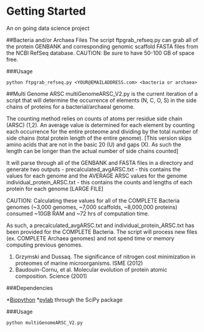 Getting Started
===============

An on going data science project

##Bacteria and/or Archaea Files
The script ftpgrab_refseq.py can grab all of the protein GENBANK and corresponding genomic scaffold FASTA files from the NCBI RefSeq database. CAUTION: Be sure to have 50-100 GB of space free.

###Usage
```
python ftpgrab_refseq.py <YOUR@EMAILADDRESS.com> <bacteria or archaea>
```

##Multi Genome ARSC
multiGenomeARSC_V2.py is the current iteration of a script that will determine the occurrence of elements (N, C, O, S) in the side chains of proteins for a bacterial/archaeal genome.

The counting method relies on counts of atoms per residue side chain (ARSC) (1,2). An average value is determined for each element by counting each occurrence for the entire proteome and dividing by the total number of side chains (total protein length of the entire genome). [This version skips amino acids that are not in the basic 20 (U) and gaps (X). As such the length can be longer than the actual number of side chains counted]

It will parse through all of the GENBANK and FASTA files in a directory and generate two outputs - 
precalculated_avgARSC.txt - this contains the values for each genome and the AVERAGE ARSC values for the genome
individual_protein_ARSC.txt - this contains the counts and lengths of each protein for each genome [LARGE FILE]

CAUTION: Calculating these values for all of the COMPLETE Bacteria genomes (~3,000 genomes, ~7,000 scaffolds, ~8,000,000 proteins) consumed ~10GB RAM and ~72 hrs of computation time.

As such, a precalculated_avgARSC.txt and individual_protein_ARSC.txt has been provided for the COMPLETE Bacteria. The script will process new files (ex. COMPLETE Archaea genomes) and not spend time or memory computing previous genomes.

1. Grzymski and Dussaq. The significance of nitrogen cost minimization in proteomes of marine microorganisms. ISME (2012)
2. Baudouin-Cornu, et al. Molecular evolution of protein atomic composition. Science (2001)

###Dependencies

*[Biopython](http://biopython.org/wiki/Download)
*[pylab](http://www.scipy.org/install.html) through the SciPy package

###Usage
```
python multiGenomeARSC_V2.py
```

